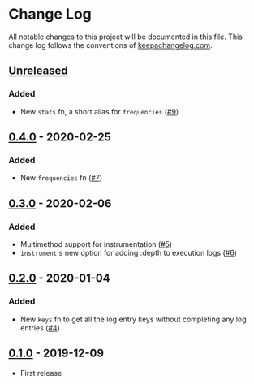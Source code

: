 # Change Log
All notable changes to this project will be documented in this file. This change log follows the conventions of [keepachangelog.com](http://keepachangelog.com/).

## [Unreleased]
### Added
- New `stats` fn, a short alias for `frequencies` ([#9](https://github.com/athos/Postmortem/pull/9))

## [0.4.0] - 2020-02-25
### Added
- New `frequencies` fn ([#7](https://github.com/athos/Postmortem/pull/7))

## [0.3.0] - 2020-02-06
### Added
- Multimethod support for instrumentation ([#5](https://github.com/athos/postmortem/pull/5))
- `instrument`'s new option for adding :depth to execution logs ([#6](https://github.com/athos/Postmortem/pull/6))

## [0.2.0] - 2020-01-04
### Added
- New `keys` fn to get all the log entry keys without completing any log entries ([#4](https://github.com/athos/postmortem/pull/4))

## [0.1.0] - 2019-12-09
- First release

[Unreleased]: https://github.com/athos/postmortem/compare/0.4.0...HEAD
[0.4.0]: https://github.com/athos/postmortem/compare/0.3.0...0.4.0
[0.3.0]: https://github.com/athos/postmortem/compare/0.2.0...0.3.0
[0.2.0]: https://github.com/athos/postmortem/compare/0.1.0...0.2.0
[0.1.0]: https://github.com/athos/postmortem/releases/tag/0.1.0
